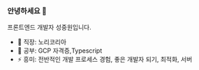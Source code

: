 ### 안녕하세요 👋

프론트엔드 개발자 성중원입니다. 
- 🔭 직장: 노리코리아
- 🌱 공부: GCP 자격증,Typescript
- ⚡ 흥미: 전반적인 개발 프로세스 경험, 좋은 개발자 되기, 최적화, 서버



<!--
**yoeubi/yoeubi** is a ✨ _special_ ✨ repository because its `README.md` (this file) appears on your GitHub profile.

Here are some ideas to get you started:

- 🔭 I’m currently working on ...
- 🌱 I’m currently learning ...
- 👯 I’m looking to collaborate on ...
- 🤔 I’m looking for help with ...
- 💬 Ask me about ...
- 📫 How to reach me: ...
- 😄 Pronouns: ...
- ⚡ Fun fact: ...
-->
